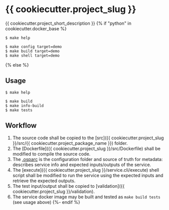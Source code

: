 # {{ cookiecutter.project_slug }}

{{ cookiecutter.project_short_description }}
{% if "python" in cookiecutter.docker_base %}

```console
$ make help

$ make config target=demo
$ make build target=demo
$ make shell target=demo
```
{% else %}
## Usage

```console
$ make help

$ make build
$ make info-build
$ make tests
```

## Workflow

1. The source code shall be copied to the [src]({{ cookiecutter.project_slug }}/src/{{ cookiecutter.project_package_name }}) folder.
1. The [Dockerfile]({{ cookiecutter.project_slug }}/src/Dockerfile) shall be modified to compile the source code.
2. The [.osparc](.osparc) is the configuration folder and source of truth for metadata: describes service info and expected inputs/outputs of the service.
3. The [execute]({{ cookiecutter.project_slug }}/service.cli/execute) shell script shall be modified to run the service using the expected inputs and retrieve the expected outputs.
4. The test input/output shall be copied to [validation]({{ cookiecutter.project_slug }}/validation).
5. The service docker image may be built and tested as ``make build tests`` (see usage above)
{%- endif %}
